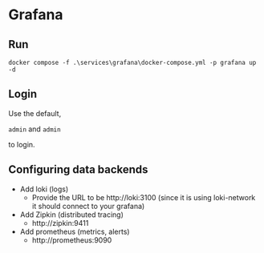 # Grafana

## Run

```
docker compose -f .\services\grafana\docker-compose.yml -p grafana up -d
```

## Login

Use the default,

```admin``` and ```admin```

to login.

## Configuring data backends

- Add loki (logs)
  - Provide the URL to be http://loki:3100 (since it is using loki-network it should connect to your grafana)
- Add Zipkin (distributed tracing)
  - http://zipkin:9411
- Add prometheus (metrics, alerts)
  - http://prometheus:9090